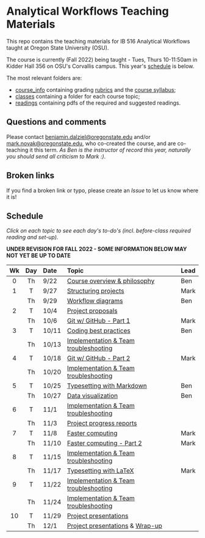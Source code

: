 # Analytical Workflows Teaching Materials

This repo contains the teaching materials for IB 516 Analytical Workflows taught at Oregon State University (OSU).

The course is currently (Fall 2022) being taught - Tues, Thurs 10-11:50am in Kidder Hall 356  on OSU's Corvallis campus. This year's [schedule](#schedule) is below.

The most relevant folders are:
- [course_info](course_info/) containing grading [rubrics](course_info/rubrics/) and the [course syllabus](course_info/syllabus/syllabus.pdf);
- [classes](classes/) containing a folder for each course topic;
- [readings](readings/) containing pdfs of the required and suggested readings.

## Questions and comments
Please contact [benjamin.dalziel@oregonstate.edu](mailto:benjamin.dalziel@oregonstate.edu) and/or [mark.novak@oregonstate.edu](mailto:mark.novak@oregonstate.edu), who co-created the course, and are co-teaching it this term. _As Ben is the instructor of record this year, naturally you should send all criticism to Mark :)_.

## Broken links
If you find a broken link or typo, please create an _Issue_ to let us know where it is!

## Schedule
_Click on each topic to see each day's to-do's (incl. before-class required reading and set-up)._

**UNDER REVISION FOR FALL 2022 - SOME INFORMATION BELOW MAY NOT YET BE UP TO DATE**

| Wk |  Day | Date | Topic | Lead |
|:-:|:-----:|:------|:------|:--------------------|
|0 |  Th | 9/22    | [Course overview & philosophy](classes/Introduction) | Ben
|1 |  T  | 9/27    | [Structuring projects](classes/StructuredProjects) | Mark
|  |  Th | 9/29    | [Workflow diagrams](classes/WorkflowDiagrams) | Ben
|2 |  T  | 10/4    | [Project proposals](classes/ProjectProposal) |
|  |  Th | 10/6    | [Git w/ GitHub - Part 1](classes/VersionControl_Git_part_1) | Mark
|3 |  T  | 10/11   | [Coding best practices](classes/CodingBestPractices) | Ben
|  |  Th | 10/13   | [Implementation & Team troubleshooting](classes/Implementation) |
|4 |  T  | 10/18   | [Git w/ GitHub - Part 2](classes/VersionControl_Git_part_2) | Mark
|  |  Th | 10/20   | [Implementation & Team troubleshooting](classes/Implementation)  |
|5 |  T  | 10/25   | [Typesetting with Markdown](classes/Typesetting_Markdown) | Ben
|  |  Th | 10/27   | [Data visualization](classes/Visualization) | Ben
|6 |  T | 11/1     | [Implementation & Team troubleshooting](classes/Implementation)|
|  |  Th  | 11/3   | [Project progress reports](classes/ProjectReport) |
|7 |  T  | 11/8    | [Faster computing](classes/FasterComputing)  | Mark
|  |  Th | 11/10   | [Faster computing - Part 2](classes/FasterComputing)  | Mark
|8 |  T  | 11/15   | [Implementation & Team troubleshooting](classes/Implementation) |
|  |  Th | 11/17   | [Typesetting with LaTeX](classes/Typesetting_LaTeX)  | Mark
|9 |  T  | 11/22   | [Implementation & Team troubleshooting](classes/Implementation) |
|  |  Th | 11/24   | [Implementation & Team troubleshooting](classes/Implementation)
|10|  T  | 11/29   | [Project presentations](classes/ProjectSummary) |
|  |  Th | 12/1    | [Project presentations](classes/ProjectSummary) & [Wrap-up](classes/WrapUp) |
